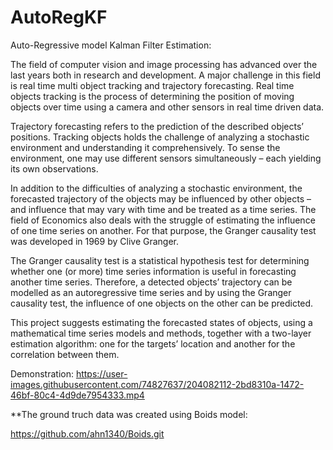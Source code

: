 # AutoRegKF
Auto-Regressive model Kalman Filter Estimation:

The field of computer vision and image processing has advanced over the last years both in research and development. A major challenge in this field is real time multi object tracking and trajectory forecasting.
Real time objects tracking is the process of determining the position of moving objects over time using a camera and other sensors in real time driven data.

Trajectory forecasting refers to the prediction of the described objects’ positions.
Tracking objects holds the challenge of analyzing a stochastic environment and understanding it comprehensively.
To sense the environment, one may use  different sensors simultaneously – each yielding its own observations.

In addition to the difficulties of analyzing a stochastic environment, the forecasted trajectory of the objects may be influenced by other objects – and influence that may vary with time and be treated as a time series.
The field of Economics also deals with the struggle of estimating the influence of one time series on another.
For that purpose, the Granger causality test was developed in 1969 by Clive Granger.

The Granger causality test is a statistical hypothesis test for determining whether one (or more) time series information is useful in forecasting another time series.
Therefore, a detected objects’ trajectory can be modelled as an autoregressive time series and by using the Granger causality test, the influence of one objects on the other can be predicted.

This project suggests estimating the forecasted states of objects, using a mathematical time series models and methods, together with a two-layer estimation algorithm: one for the targets’ location and another for the correlation between them.

Demonstration:
https://user-images.githubusercontent.com/74827637/204082112-2bd8310a-1472-46bf-80c4-4d9de7954333.mp4


**The ground truch data was created using Boids model:

https://github.com/ahn1340/Boids.git
